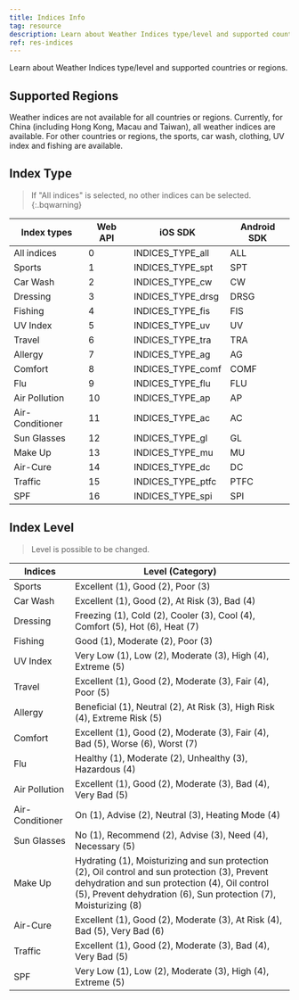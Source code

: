 ```yaml
---
title: Indices Info
tag: resource
description: Learn about Weather Indices type/level and supported countries or regions.
ref: res-indices
---
```


Learn about Weather Indices type/level and supported countries or regions.

## Supported Regions

Weather indices are not available for all countries or regions. Currently, for China (including Hong Kong, Macau and Taiwan), all weather indices are available. For other countries or regions, the sports, car wash, clothing, UV index and fishing are available.

## Index Type

> If "All indices" is selected, no other indices can be selected.
{:.bqwarning}

| Index types     | Web API | iOS SDK           | Android SDK |
| --------------- | ------- | ----------------- | ----------- |
| All indices     | 0       | INDICES_TYPE_all  | ALL         |
| Sports          | 1       | INDICES_TYPE_spt  | SPT         |
| Car Wash        | 2       | INDICES_TYPE_cw   | CW          |
| Dressing        | 3       | INDICES_TYPE_drsg | DRSG        |
| Fishing         | 4       | INDICES_TYPE_fis  | FIS         |
| UV Index        | 5       | INDICES_TYPE_uv   | UV          |
| Travel          | 6       | INDICES_TYPE_tra  | TRA         |
| Allergy         | 7       | INDICES_TYPE_ag   | AG          |
| Comfort         | 8       | INDICES_TYPE_comf | COMF        |
| Flu             | 9       | INDICES_TYPE_flu  | FLU         |
| Air Pollution   | 10      | INDICES_TYPE_ap   | AP          |
| Air-Conditioner | 11      | INDICES_TYPE_ac   | AC          |
| Sun Glasses     | 12      | INDICES_TYPE_gl   | GL          |
| Make Up         | 13      | INDICES_TYPE_mu   | MU          |
| Air-Cure        | 14      | INDICES_TYPE_dc   | DC          |
| Traffic         | 15      | INDICES_TYPE_ptfc | PTFC        |
| SPF             | 16      | INDICES_TYPE_spi  | SPI         |

## Index Level

> Level is possible to be changed.


| Indices           | Level (Category)                                           |
| --------------- | ------------------------------------------------------------ |
| Sports          | Excellent (1), Good (2), Poor  (3)                           |
| Car Wash        | Excellent (1), Good (2), At Risk (3), Bad (4)                |
| Dressing        | Freezing (1), Cold (2), Cooler  (3), Cool (4), Comfort (5), Hot (6), Heat (7) |
| Fishing         | Good (1), Moderate (2), Poor  (3)                            |
| UV Index        | Very Low (1), Low (2), Moderate  (3), High (4), Extreme (5)  |
| Travel          | Excellent (1), Good (2),  Moderate (3), Fair (4), Poor (5)   |
| Allergy         | Beneficial (1), Neutral (2), At  Risk (3), High Risk (4), Extreme Risk (5) |
| Comfort         | Excellent (1), Good (2),  Moderate (3), Fair (4), Bad (5), Worse (6), Worst (7) |
| Flu             | Healthy (1), Moderate (2),  Unhealthy (3), Hazardous (4)     |
| Air Pollution   | Excellent (1), Good (2),  Moderate (3), Bad (4), Very Bad (5)    |
| Air-Conditioner | On (1), Advise (2), Neutral  (3), Heating Mode (4)           |
| Sun Glasses     | No (1), Recommend (2), Advise  (3), Need (4), Necessary (5)  |
| Make Up         | Hydrating (1), Moisturizing and  sun protection (2), Oil control and sun protection (3), Prevent dehydration  and sun protection (4), Oil control (5), Prevent dehydration (6), Sun  protection (7), Moisturizing (8) |
| Air-Cure        | Excellent (1), Good (2),  Moderate (3), At Risk (4), Bad (5), Very Bad (6) |
| Traffic         | Excellent (1), Good (2),  Moderate (3), Bad (4), Very Bad (5)    |
| SPF             | Very Low (1), Low (2), Moderate  (3), High (4), Extreme (5)  |

